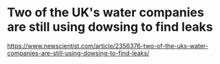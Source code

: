 # Two of the UK's water companies are still using dowsing to find leaks 
 <https://www.newscientist.com/article/2356376-two-of-the-uks-water-companies-are-still-using-dowsing-to-find-leaks/>
